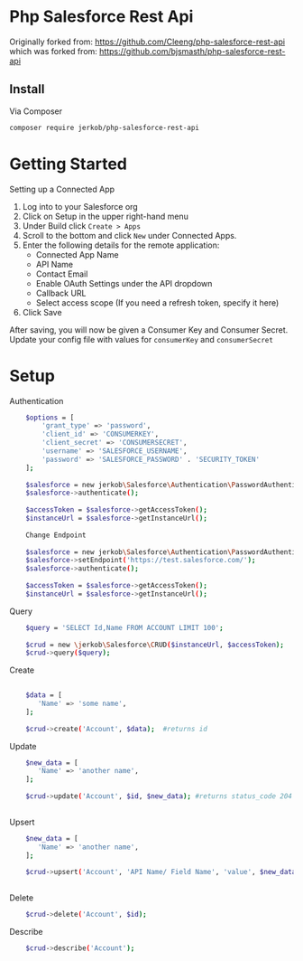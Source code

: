 # Php Salesforce Rest Api

Originally forked from: https://github.com/Cleeng/php-salesforce-rest-api
which was forked from: https://github.com/bjsmasth/php-salesforce-rest-api

## Install

Via Composer

``` bash
composer require jerkob/php-salesforce-rest-api
```

# Getting Started

Setting up a Connected App

1. Log into to your Salesforce org
2. Click on Setup in the upper right-hand menu
3. Under Build click ```Create > Apps ```
4. Scroll to the bottom and click ```New``` under Connected Apps.
5. Enter the following details for the remote application:
    - Connected App Name
    - API Name
    - Contact Email
    - Enable OAuth Settings under the API dropdown
    - Callback URL
    - Select access scope (If you need a refresh token, specify it here)
6. Click Save

After saving, you will now be given a Consumer Key and Consumer Secret. Update your config file with values for ```consumerKey``` and ```consumerSecret```

# Setup

Authentication

```bash
    $options = [
        'grant_type' => 'password',
        'client_id' => 'CONSUMERKEY',
        'client_secret' => 'CONSUMERSECRET',
        'username' => 'SALESFORCE_USERNAME',
        'password' => 'SALESFORCE_PASSWORD' . 'SECURITY_TOKEN'
    ];
    
    $salesforce = new jerkob\Salesforce\Authentication\PasswordAuthentication($options);
    $salesforce->authenticate();
    
    $accessToken = $salesforce->getAccessToken();
    $instanceUrl = $salesforce->getInstanceUrl();
    
    Change Endpoint
    
    $salesforce = new jerkob\Salesforce\Authentication\PasswordAuthentication($options);
    $salesforce->setEndpoint('https://test.salesforce.com/');
    $salesforce->authenticate();
 
    $accessToken = $salesforce->getAccessToken();
    $instanceUrl = $salesforce->getInstanceUrl();
```

Query

```bash
    $query = 'SELECT Id,Name FROM ACCOUNT LIMIT 100';
    
    $crud = new \jerkob\Salesforce\CRUD($instanceUrl, $accessToken);
    $crud->query($query);
```

Create

```bash
    
    $data = [
       'Name' => 'some name',
    ];
    
    $crud->create('Account', $data);  #returns id
```

Update

```bash
    $new_data = [
       'Name' => 'another name',
    ];
    
    $crud->update('Account', $id, $new_data); #returns status_code 204
    
```
Upsert

```bash
    $new_data = [
       'Name' => 'another name',
    ];
    
    $crud->upsert('Account', 'API Name/ Field Name', 'value', $new_data); #returns status_code 204 or 201
    
```

Delete

```bash
    $crud->delete('Account', $id);

```
Describe

```bash
    $crud->describe('Account');

```

